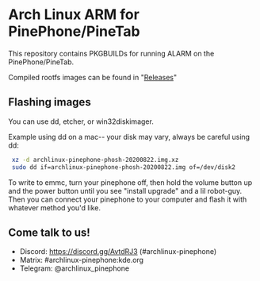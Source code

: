 # Arch Linux ARM for PinePhone/PineTab

This repository contains PKGBUILDs for running ALARM on the PinePhone/PineTab.

Compiled rootfs images can be found in "[Releases](https://github.com/dreemurrs-embedded/Pine64-Arch/releases)"

## Flashing images
You can use dd, etcher, or win32diskimager.  

Example using dd on a mac-- your disk may vary, always be careful using dd:

```bash
 xz -d archlinux-pinephone-phosh-20200822.img.xz
 sudo dd if=archlinux-pinephone-phosh-20200822.img of=/dev/disk2
 ```
 
 To write to emmc, turn your pinephone off, then hold the volume button up and the power button until you see "install upgrade" and a lil robot-guy.  Then you can connect your pinephone to your computer and flash it with whatever method you'd like.  

## Come talk to us!
 * Discord: https://discord.gg/AvtdRJ3 (#archlinux-pinephone)
 * Matrix: #archlinux-pinephone:kde.org
 * Telegram: @archlinux_pinephone
